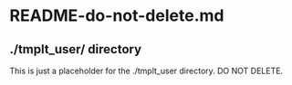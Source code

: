 # README-do-not-delete.md
## ./tmplt_user/ directory

This is just a placeholder for the ./tmplt_user directory.  DO NOT DELETE.
